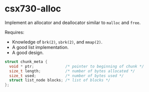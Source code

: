 # csx730-alloc

Implement an allocator and deallocator similar to `malloc` and `free`.

Requires:
* Knowledge of `brk(2)`, `sbrk(2)`, and `mmap(2)`.
* A good list implementation.
* A good design.

```c
struct chunk_meta {
  void * ptr;              /* pointer to beginning of chunk */
  size_t length;           /* number of bytes allocated */ 
  size_t used;             /* number of bytes used */
  struct list_node blocks; /* list of blocks */
};
```
